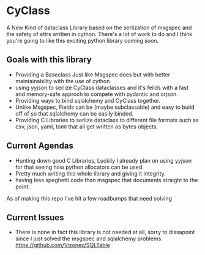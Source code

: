 # CyClass
A New Kind of dataclass Library based on the serlization of msgspec and the safety of attrs written in cython.
There's a lot of work to do and I think you're going to like this exciting python library coming soon.

## Goals with this library
- Providing a Baseclass Just like Msgspec does but with better maintainability with the use of cython
- using yyjson to serlize CyClass dataclasses and it's feilds with a fast and memory-safe approch
  to compete with pydantic and orjson.
- Providing ways to bind sqlalchemy and CyClass together.
- Unlike Msgspec, Fields can be (maybe subclassable) and easy to build off of so that sqlalchemy can be easily binded.
- Providing C Libraries to serlize dataclass to different file formats such as csv, json, yaml, toml that all get written as bytes objects.

## Current Agendas
- Hunting down good C Libraries, Luckily I already plan on using yyjson for that seeing how python allocators can be used.
- Pretty much writing this whole library and giving it integrity.
- having less speghetti code than msgspec that documents straight to the point.

As of making this repo I've hit a few roadbumps that need solving 

## Current Issues
- There is none in fact this library is not needed at all, sorry to dissapoint since I just solved the msgspec and sqlalchemy problems. https://github.com/Vizonex/SQLTable 

